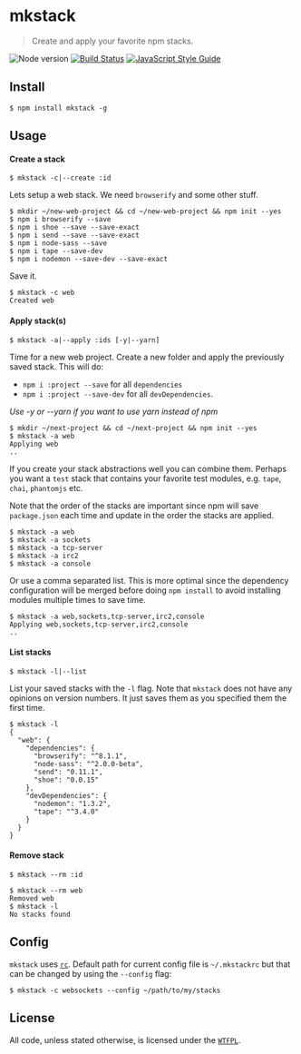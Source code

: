 # mkstack

> Create and apply your favorite npm stacks.

![Node version](https://img.shields.io/node/v/mkstack.svg)
[![Build Status](https://travis-ci.org/ralphtheninja/mkstack.svg?branch=master)](https://travis-ci.org/ralphtheninja/mkstack)
[![JavaScript Style Guide](https://img.shields.io/badge/code_style-standard-brightgreen.svg)](https://standardjs.com)

## Install

```
$ npm install mkstack -g
```

## Usage

#### Create a stack

`$ mkstack -c|--create :id`

Lets setup a web stack. We need `browserify` and some other stuff.

```
$ mkdir ~/new-web-project && cd ~/new-web-project && npm init --yes
$ npm i browserify --save
$ npm i shoe --save --save-exact
$ npm i send --save --save-exact
$ npm i node-sass --save
$ npm i tape --save-dev
$ npm i nodemon --save-dev --save-exact
```

Save it.

```
$ mkstack -c web
Created web
```

#### Apply stack(s)

`$ mkstack -a|--apply :ids [-y|--yarn]`

Time for a new web project. Create a new folder and apply the previously saved stack. This will do:

* `npm i :project --save` for all `dependencies`
* `npm i :project --save-dev` for all `devDependencies`.

*Use -y or --yarn if you want to use yarn instead of npm*

```
$ mkdir ~/next-project && cd ~/next-project && npm init --yes
$ mkstack -a web
Applying web
..
```

If you create your stack abstractions well you can combine them. Perhaps you want a `test` stack that contains your favorite test modules, e.g. `tape`, `chai`, `phantomjs` etc.

Note that the order of the stacks are important since npm will save `package.json` each time and update in the order the stacks are applied.

```
$ mkstack -a web
$ mkstack -a sockets
$ mkstack -a tcp-server
$ mkstack -a irc2
$ mkstack -a console
```

Or use a comma separated list. This is more optimal since the dependency configuration will be merged before doing `npm install` to avoid installing modules multiple times to save time.

```
$ mkstack -a web,sockets,tcp-server,irc2,console
Applying web,sockets,tcp-server,irc2,console
..
```

#### List stacks

`$ mkstack -l|--list`

List your saved stacks with the `-l` flag. Note that `mkstack` does not have any opinions on version numbers. It just saves them as you specified them the first time.

```
$ mkstack -l
{
  "web": {
    "dependencies": {
      "browserify": "^8.1.1",
      "node-sass": "^2.0.0-beta",
      "send": "0.11.1",
      "shoe": "0.0.15"
    },
    "devDependencies": {
      "nodemon": "1.3.2",
      "tape": "^3.4.0"
    }
  }
}
```

#### Remove stack

`$ mkstack --rm :id`

```
$ mkstack --rm web
Removed web
$ mkstack -l
No stacks found
```

## Config

`mkstack` uses [`rc`](https://github.com/dominictarr/rc). Default path for current config file is `~/.mkstackrc` but that can be changed by using the `--config` flag:

```
$ mkstack -c websockets --config ~/path/to/my/stacks
```

## License
All code, unless stated otherwise, is licensed under the [`WTFPL`](http://www.wtfpl.net/txt/copying/).

